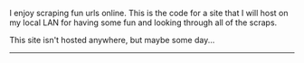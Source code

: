 I enjoy scraping fun urls online. This is the code for a site that I will host
on my local LAN for having some fun and looking through all of the scraps.

This site isn't hosted anywhere, but maybe some day...

---

